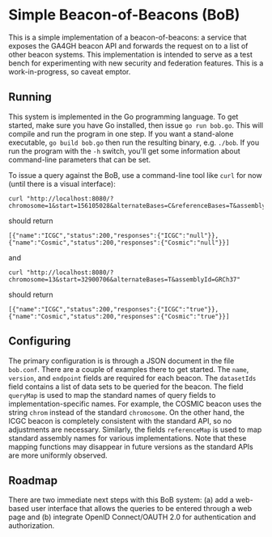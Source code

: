 # Simple Beacon-of-Beacons (BoB)

This is a simple implementation of a beacon-of-beacons: a service that
exposes the GA4GH beacon API and forwards the request on to a list of
other beacon systems. This implementation is intended to serve as a
test bench for experimenting with new security and federation
features. This is a work-in-progress, so caveat emptor.


## Running

This system is implemented in the Go programming language. To get
started, make sure you have Go installed, then issue `go run bob.go`.
This will compile and run the program in one step. If you want a
stand-alone executable, `go build bob.go` then run the resulting
binary, e.g. `./bob`. If you run the program with the `-h` switch,
you'll get some information about command-line parameters that can be
set.

To issue a query against the BoB, use a command-line tool like `curl`
for now (until there is a visual interface):

```
curl "http://localhost:8080/?chromosome=1&start=156105028&alternateBases=C&referenceBases=T&assemblyId=GRCh37"
```

should return

```
[{"name":"ICGC","status":200,"responses":{"ICGC":"null"}},{"name":"Cosmic","status":200,"responses":{"Cosmic":"null"}}]
```

and

```
curl "http://localhost:8080/?chromosome=13&start=32900706&alternateBases=T&assemblyId=GRCh37"
```

should return

```
[{"name":"ICGC","status":200,"responses":{"ICGC":"true"}},{"name":"Cosmic","status":200,"responses":{"Cosmic":"true"}}]
```


## Configuring

The primary configuration is is through a JSON document in the file
`bob.conf`. There are a couple of examples there to get started. The
`name`, `version`, and `endpoint` fields are required for each beacon.
The `datasetIds` field contains a list of data sets to be queried for
the beacon. The field `queryMap` is used to map the standard names of
query fields to implementation-specific names. For example, the COSMIC
beacon uses the string `chrom` instead of the standard `chromosome`.
On the other hand, the ICGC beacon is completely consistent with the
standard API, so no adjustments are necessary. Similarly, the fields
`referenceMap` is used to map standard assembly names for various
implementations. Note that these mapping functions may disappear in
future versions as the standard APIs are more uniformly observed.


## Roadmap

There are two immediate next steps with this BoB system: (a) add a
web-based user interface that allows the queries to be entered through
a web page and (b) integrate OpenID Connect/OAUTH 2.0 for
authentication and authorization. 